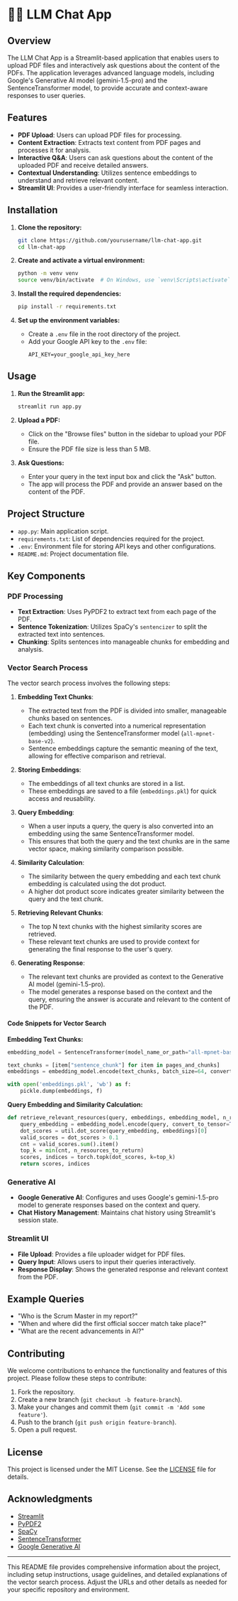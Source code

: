 # 🤗💬 LLM Chat App

## Overview
The LLM Chat App is a Streamlit-based application that enables users to upload PDF files and interactively ask questions about the content of the PDFs. The application leverages advanced language models, including Google's Generative AI model (gemini-1.5-pro) and the SentenceTransformer model, to provide accurate and context-aware responses to user queries.

## Features
- **PDF Upload**: Users can upload PDF files for processing.
- **Content Extraction**: Extracts text content from PDF pages and processes it for analysis.
- **Interactive Q&A**: Users can ask questions about the content of the uploaded PDF and receive detailed answers.
- **Contextual Understanding**: Utilizes sentence embeddings to understand and retrieve relevant content.
- **Streamlit UI**: Provides a user-friendly interface for seamless interaction.

## Installation
1. **Clone the repository:**
    ```bash
    git clone https://github.com/yourusername/llm-chat-app.git
    cd llm-chat-app
    ```

2. **Create and activate a virtual environment:**
    ```bash
    python -m venv venv
    source venv/bin/activate  # On Windows, use `venv\Scripts\activate`
    ```

3. **Install the required dependencies:**
    ```bash
    pip install -r requirements.txt
    ```

4. **Set up the environment variables:**
    - Create a `.env` file in the root directory of the project.
    - Add your Google API key to the `.env` file:
        ```
        API_KEY=your_google_api_key_here
        ```

## Usage
1. **Run the Streamlit app:**
    ```bash
    streamlit run app.py
    ```

2. **Upload a PDF:**
    - Click on the "Browse files" button in the sidebar to upload your PDF file.
    - Ensure the PDF file size is less than 5 MB.

3. **Ask Questions:**
    - Enter your query in the text input box and click the "Ask" button.
    - The app will process the PDF and provide an answer based on the content of the PDF.

## Project Structure
- `app.py`: Main application script.
- `requirements.txt`: List of dependencies required for the project.
- `.env`: Environment file for storing API keys and other configurations.
- `README.md`: Project documentation file.

## Key Components
### PDF Processing
- **Text Extraction**: Uses PyPDF2 to extract text from each page of the PDF.
- **Sentence Tokenization**: Utilizes SpaCy's `sentencizer` to split the extracted text into sentences.
- **Chunking**: Splits sentences into manageable chunks for embedding and analysis.

### Vector Search Process
The vector search process involves the following steps:

1. **Embedding Text Chunks**:
    - The extracted text from the PDF is divided into smaller, manageable chunks based on sentences.
    - Each text chunk is converted into a numerical representation (embedding) using the SentenceTransformer model (`all-mpnet-base-v2`).
    - Sentence embeddings capture the semantic meaning of the text, allowing for effective comparison and retrieval.

2. **Storing Embeddings**:
    - The embeddings of all text chunks are stored in a list.
    - These embeddings are saved to a file (`embeddings.pkl`) for quick access and reusability.

3. **Query Embedding**:
    - When a user inputs a query, the query is also converted into an embedding using the same SentenceTransformer model.
    - This ensures that both the query and the text chunks are in the same vector space, making similarity comparison possible.

4. **Similarity Calculation**:
    - The similarity between the query embedding and each text chunk embedding is calculated using the dot product.
    - A higher dot product score indicates greater similarity between the query and the text chunk.

5. **Retrieving Relevant Chunks**:
    - The top N text chunks with the highest similarity scores are retrieved.
    - These relevant text chunks are used to provide context for generating the final response to the user's query.

6. **Generating Response**:
    - The relevant text chunks are provided as context to the Generative AI model (gemini-1.5-pro).
    - The model generates a response based on the context and the query, ensuring the answer is accurate and relevant to the content of the PDF.

#### Code Snippets for Vector Search

**Embedding Text Chunks:**
```python
embedding_model = SentenceTransformer(model_name_or_path="all-mpnet-base-v2", device="cpu")

text_chunks = [item["sentence_chunk"] for item in pages_and_chunks]
embeddings = embedding_model.encode(text_chunks, batch_size=64, convert_to_tensor=True)

with open('embeddings.pkl', 'wb') as f:
    pickle.dump(embeddings, f)
```

**Query Embedding and Similarity Calculation:**
```python
def retrieve_relevant_resources(query, embeddings, embedding_model, n_resources_to_return=5):
    query_embedding = embedding_model.encode(query, convert_to_tensor=True)
    dot_scores = util.dot_score(query_embedding, embeddings)[0]
    valid_scores = dot_scores > 0.1
    cnt = valid_scores.sum().item()
    top_k = min(cnt, n_resources_to_return)
    scores, indices = torch.topk(dot_scores, k=top_k)
    return scores, indices
```

### Generative AI
- **Google Generative AI**: Configures and uses Google's gemini-1.5-pro model to generate responses based on the context and query.
- **Chat History Management**: Maintains chat history using Streamlit's session state.

### Streamlit UI
- **File Upload**: Provides a file uploader widget for PDF files.
- **Query Input**: Allows users to input their queries interactively.
- **Response Display**: Shows the generated response and relevant context from the PDF.

## Example Queries
- "Who is the Scrum Master in my report?"
- "When and where did the first official soccer match take place?"
- "What are the recent advancements in AI?"

## Contributing
We welcome contributions to enhance the functionality and features of this project. Please follow these steps to contribute:
1. Fork the repository.
2. Create a new branch (`git checkout -b feature-branch`).
3. Make your changes and commit them (`git commit -m 'Add some feature'`).
4. Push to the branch (`git push origin feature-branch`).
5. Open a pull request.

## License
This project is licensed under the MIT License. See the [LICENSE](LICENSE) file for details.

## Acknowledgments
- [Streamlit](https://streamlit.io/)
- [PyPDF2](https://pypdf2.readthedocs.io/en/latest/)
- [SpaCy](https://spacy.io/)
- [SentenceTransformer](https://www.sbert.net/)
- [Google Generative AI](https://cloud.google.com/generative-ai)

---

This README file provides comprehensive information about the project, including setup instructions, usage guidelines, and detailed explanations of the vector search process. Adjust the URLs and other details as needed for your specific repository and environment.
